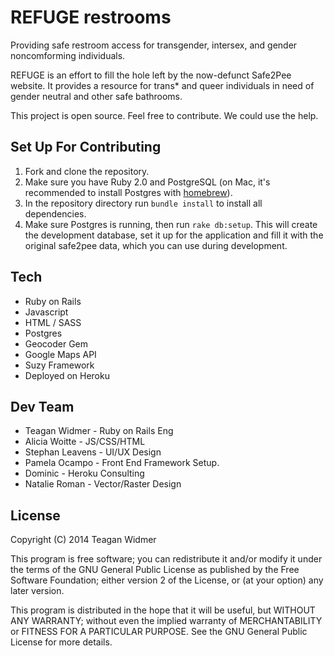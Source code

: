 # REFUGE restrooms

Providing safe restroom access for transgender, intersex, and gender noncomforming individuals.

REFUGE is an effort to fill the hole left by the now-defunct Safe2Pee website. It provides a resource for trans\* and queer individuals in need of gender neutral and other safe bathrooms.

This project is open source. Feel free to contribute. We could use the help.


## Set Up For Contributing

1. Fork and clone the repository.
2. Make sure you have Ruby 2.0 and PostgreSQL (on Mac, it's recommended to install Postgres with [homebrew](http://brew.sh/)).
3. In the repository directory run <code>bundle install</code> to install all dependencies.
4. Make sure Postgres is running, then run <code>rake db:setup</code>. This will create the development database, set it up for the application and fill it with the original safe2pee data, which you can use during development.

## Tech

* Ruby on Rails
* Javascript
* HTML / SASS
* Postgres
* Geocoder Gem
* Google Maps API
* Suzy Framework
* Deployed on Heroku



## Dev Team

* Teagan Widmer - Ruby on Rails Eng
* Alicia Woitte - JS/CSS/HTML
* Stephan Leavens - UI/UX Design
* Pamela Ocampo - Front End Framework Setup.
* Dominic - Heroku Consulting
* Natalie Roman - Vector/Raster Design


## License

Copyright (C) 2014 Teagan Widmer

This program is free software; you can redistribute it and/or modify
it under the terms of the GNU General Public License as published by
the Free Software Foundation; either version 2 of the License, or
(at your option) any later version.

This program is distributed in the hope that it will be useful,
but WITHOUT ANY WARRANTY; without even the implied warranty of
MERCHANTABILITY or FITNESS FOR A PARTICULAR PURPOSE.  See the
GNU General Public License for more details.
